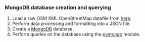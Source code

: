 ### MongoDB database creation and querying

1. Load a raw OSM XML OpenStreetMap datafile from [here](https://mapzen.com/data/metro-extracts/). 
2. Perform data processing and formatting into a JSON file.
3. Create a [MongoDB](https://docs.mongodb.com/manual/) database.
4. Perform queries on the database using the [_pymongo_](http://api.mongodb.com/python/current/tutorial.html) module.

